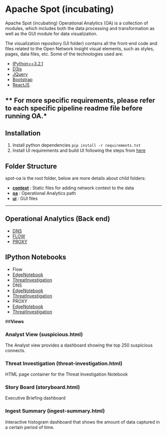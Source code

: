 # **Apache Spot (incubating)**
Apache Spot (incubating) Operational Analytics (OA) is a collection of modules, which includes both the data processing and transformation as well as the GUI module for data visualization.

The visualization repository (UI folder) contains all the front-end code and files related to the Open Network Insight visual elements, such as styles, pages, data files, etc.
Some of the technologies used are:

 - [IPython==3.2.1](https://ipython.org/ipython-doc/3/index.html)
 - [D3js](http://d3js.org/)
 - [JQuery](https://jquery.com/)
 - [Bootstrap](http://getbootstrap.com/)
 - [ReactJS](https://facebook.github.io/react/)  

** For more specific requirements, please refer to each specific pipeline readme file before running OA.*
----------

## **Installation**

1. Install python dependencies `pip install -r requirements.txt`
2. Install UI requirements and build UI following the steps from [here](ui/INSTALL.md)

## **Folder Structure**

spot-oa is the root folder, below are more details about child folders:

 - [**context**](/spot-oa/context/README.md) : Static files for adding network context to the data  
 - [**oa**](/spot-oa/oa/INSTALL.md) : Operational Analytics path
 - [**ui**](/spot-oa/ui/README.md) : GUI files

----------

## **Operational Analytics (Back end)**
* [DNS](/spot-oa/oa/dns/README.md)
* [FLOW](/spot-oa/oa/flow/README.md)
* [PROXY](/spot-oa/oa/proxy/README.md)

## **IPython Notebooks**
* Flow
 * [EdgeNotebook](/spot-oa/oa/flow/ipynb_templates/EdgeNotebook.md)
 * [ThreatInvestigation](/spot-oa/oa/flow/ipynb_templates/ThreatInvestigation.md)
* DNS
 * [EdgeNotebook](/spot-oa/oa/dns/ipynb_templates/EdgeNotebook.md)
 * [ThreatInvestigation](/spot-oa/oa/dns/ipynb_templates/ThreatInvestigation.md)
* PROXY
 * [EdgeNotebook](/spot-oa/oa/proxy/ipynb_templates/EdgeNotebook.md)
 * [ThreatInvestigation](/spot-oa/oa/proxy/ipynb_templates/ThreatInvestigation.md)

##**Views**

### Analyst View (suspicious.html)
The Analyst view provides a dashboard showing the top 250 suspicious connects.

### **Threat Investigation (threat-investigation.html)**
HTML page container for the Threat Investigation Notebook

### **Story Board (storyboard.html)**
Executive Briefing dashboard

### **Ingest Summary (ingest-summary.html)**
Interactive histogram dashboard that shows the amount of data captured in a certain period of time.
